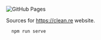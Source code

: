  ![GitHub Pages](https://github.com/sizovs/clean-re-website/actions/workflows/pages-deploy.yml/badge.svg)

Sources for https://clean.re website.

```
  npm run serve
```
